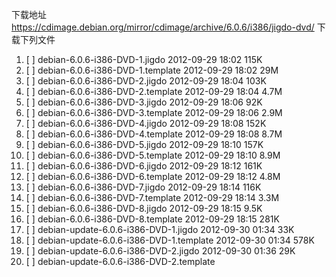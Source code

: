下载地址
https://cdimage.debian.org/mirror/cdimage/archive/6.0.6/i386/jigdo-dvd/
下载下列文件

1. [   ]	debian-6.0.6-i386-DVD-1.jigdo	2012-09-29 18:02	115K
1. [   ]	debian-6.0.6-i386-DVD-1.template	2012-09-29 18:02	29M
1. [   ]	debian-6.0.6-i386-DVD-2.jigdo	2012-09-29 18:04	103K
1. [   ]	debian-6.0.6-i386-DVD-2.template	2012-09-29 18:04	4.7M
1. [   ]	debian-6.0.6-i386-DVD-3.jigdo	2012-09-29 18:06	92K
1. [   ]	debian-6.0.6-i386-DVD-3.template	2012-09-29 18:06	2.9M
1. [   ]	debian-6.0.6-i386-DVD-4.jigdo	2012-09-29 18:08	152K
1. [   ]	debian-6.0.6-i386-DVD-4.template	2012-09-29 18:08	8.7M
1. [   ]	debian-6.0.6-i386-DVD-5.jigdo	2012-09-29 18:10	157K
1. [   ]	debian-6.0.6-i386-DVD-5.template	2012-09-29 18:10	8.9M
1. [   ]	debian-6.0.6-i386-DVD-6.jigdo	2012-09-29 18:12	161K
1. [   ]	debian-6.0.6-i386-DVD-6.template	2012-09-29 18:12	4.8M
1. [   ]	debian-6.0.6-i386-DVD-7.jigdo	2012-09-29 18:14	116K
1. [   ]	debian-6.0.6-i386-DVD-7.template	2012-09-29 18:14	3.3M
1. [   ]	debian-6.0.6-i386-DVD-8.jigdo	2012-09-29 18:15	9.5K
1. [   ]	debian-6.0.6-i386-DVD-8.template	2012-09-29 18:15	281K
1. [   ]	debian-update-6.0.6-i386-DVD-1.jigdo	2012-09-30 01:34	33K
1. [   ]	debian-update-6.0.6-i386-DVD-1.template	2012-09-30 01:34	578K
1. [   ]	debian-update-6.0.6-i386-DVD-2.jigdo	2012-09-30 01:36	29K
1. [   ]	debian-update-6.0.6-i386-DVD-2.template
